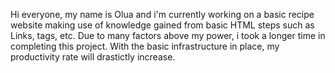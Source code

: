 Hi everyone, my name is Olua and i'm currently working on a basic recipe website making use of knowledge gained from basic HTML steps such as Links, tags, etc. Due to many factors above my power, i took a longer time in completing this project. With the basic infrastructure in place, my productivity rate will drastictly increase.